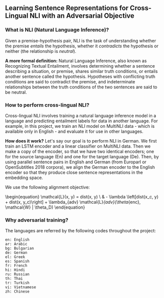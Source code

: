 ## Learning Sentence Representations for Cross-Lingual NLI with an Adversarial Objective

### What is NLI (Natural Language Inference)?

Given a premise-hypothesis pair, NLI is the task of understanding whether the premise _entails_ the hypothesis, whether it _contradicts_ the hypothesis or neither (the relationship is _neutral_).

__A more formal definition:__ Natural Language Inference, also known as Recognizing Textual Entailment, involves determining whether a sentence describing a situation, or premise, shares similar truth conditions, or entails another sentence called the hypothesis. Hypotheses with conflicting truth conditions are said to contradict the premise, and indeterminate relationships between the truth conditions of the two sentences are said to be neutral.

### How to perform cross-lingual NLI?

Cross-lingual NLI involves training a natural language inference model in a language and predicting entailment labels for data in another language. For example, in this project, we train an NLI model on MultiNLI data - which is available only in English - and evaluate it for use in other languages. 

__How does it work?__ Let's say our goal is to perform NLI in German. We first train an LSTM encoder and a linear classifier on MultiNLI data. Then we make a copy of the encoder, so that we have two identical encoders; one for the source language (En) and one for the target language (De). Then, by using parallel sentence pairs in English and German (from Europarl or OpenSubtitles 2018 corpora), we align the German encoder to the English encoder so that they produce close sentence representations in the embedding space. 

We use the following alignment objective:

\begin{equation}
\mathcal{L}(x, y) = dist(x, y) \\ & - \lambda \left[dist(x_c, y) + dist(x, y_c)\right] + \lambda_{adv} \mathcal{L}_{adv}(\theta_{enc}, \mathcal{W} | \theta_D) 
\end{equation}

### Why adversarial training? 

The languages are referred by the following codes throughout the project:
```
en: English
ar: Arabic
bg: Bulgarian
de: German
el: Greek
es: Spanish
fr: French
hi: Hindi
ru: Russian
th: Thai
tr: Turkish
vi: Vietnamese
zh: Chinese
```
